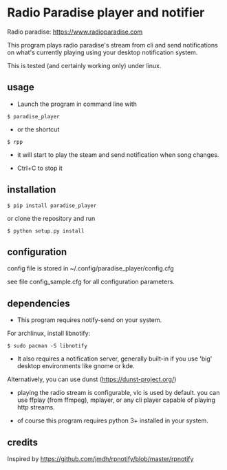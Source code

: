 # Radio Paradise player and notifier

Radio paradise: https://www.radioparadise.com

This program plays radio paradise's stream from cli and send notifications on what's currently playing using your desktop notification system.

This is tested (and certainly working only) under linux.

## usage

* Launch the program in command line with

```$ paradise_player```

* or the shortcut

```$ rpp```

* it will start to play the steam and send notification when song changes.


* Ctrl+C to stop it

## installation

```$ pip install paradise_player```

or clone the repository and run

```$ python setup.py install```

## configuration

config file is stored in ~/.config/paradise_player/config.cfg

see file config_sample.cfg for all configuration parameters.

## dependencies

* This program requires notify-send on your system.

For archlinux, install libnotify:

```$ sudo pacman -S libnotify```

* It also requires a notification server, generally built-in if you use 'big' desktop environments like gnome or kde.

Alternatively, you can use dunst (https://dunst-project.org/)

* playing the radio stream is configurable, vlc is used by default.
  you can use ffplay (from ffmpeg), mplayer, or any cli player capable of playing http streams.

* of course this program requires python 3+ installed in your system.

## credits

Inspired by https://github.com/jmdh/rpnotify/blob/master/rpnotify
